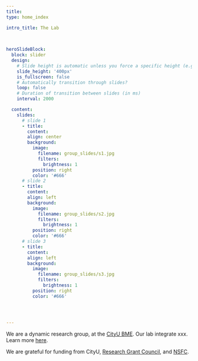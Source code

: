 ```yaml
---
title: 
type: home_index

intro_title: The Lab
 

  
heroSlideBlock:
  block: slider
  design:
    # Slide height is automatic unless you force a specific height (e.g. '400px')
    slide_height: '400px'
    is_fullscreen: false
    # Automatically transition through slides?
    loop: false
    # Duration of transition between slides (in ms)
    interval: 2000

  content:
    slides:
      # slide 1      
      - title:
        content:
        align: center
        background:
          image:
            filename: group_slides/s1.jpg
            filters:
              brightness: 1
          position: right
          color: '#666'
      # slide 2        
      - title:
        content:
        align: left
        background:
          image:
            filename: group_slides/s2.jpg
            filters:
              brightness: 1
          position: right
          color: '#666'
      # slide 3       
      - title:
        content:
        align: left
        background:
          image:
            filename: group_slides/s3.jpg
            filters:
              brightness: 1
          position: right
          color: '#666'




---
```



We are a dynamic research group, at the [CityU BME](https://www.cityu.edu.hk/bme/). Our lab integrate xxx. Learn more [here](https://fulabsmimaging.github.io/fulab.github.io/research).

We are grateful for funding from CityU, [Research Grant Council](https://www.ugc.edu.hk/eng/rgc/), and [NSFC](https://www.nsfc.gov.cn/english/site_1/index.html).
